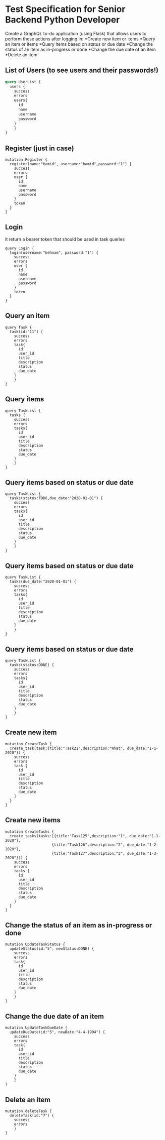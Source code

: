 # Test Specification for Senior Backend Python Developer
Create a GraphQL to-do application (using Flask) that allows users to perform these actions after logging in:
*Create new item or items
*Query an item or items
*Query items based on status or due date
*Change the status of an item as in-progress or done
*Change the due date of an item
*Delete an item

## List of Users (to see users and their passwords!)
```graphql
query UserList {
  users {
    success
    errors
    users{
      id
      name
      username
      password
    }
	}
}
```

## Register (just in case)
```
mutation Register {
  register(name:"Hamid", username:"hamid",password:"1") {
    success
    errors
    user {
      id
      name
      username
      password
    }
    token
  }
}
```

## Login
it return a bearer token that should be used in task queries 
```
query Login {
  login(username:"behnam", password:"1") {
    success
    errors
    user {
      id
      name
      username
      password
    }
    token
  }
}
```
## Query an item
```
query Task {
  task(id:"11") {
    success
    errors
    task{
      id
      user_id
      title
      description
      status
      due_date
    }
	}
}
```

## Query items
```
query TaskList {
  tasks {
    success
    errors
    tasks{
      id
      user_id
      title
      description
      status
      due_date
    }
	}
}
```

## Query items based on status or due date
```
query TaskList {
  tasks(status:TODO,due_date:"2020-01-01") {
    success
    errors
    tasks{
      id
      user_id
      title
      description
      status
      due_date
    }
	}
}
```

## Query items based on status or due date
```
query TaskList {
  tasks(due_date:"2020-01-01") {
    success
    errors
    tasks{
      id
      user_id
      title
      description
      status
      due_date
    }
	}
}
```

## Query items based on status or due date
```
query TaskList {
  tasks(status:DONE) {
    success
    errors
    tasks{
      id
      user_id
      title
      description
      status
      due_date
    }
	}
}
```

## Create new item
```
mutation CreateTask {
  create_task(task:{title:"Task21",description:"What", due_date:"1-1-2020"}) {
    success
    errors
    task {
      id
      user_id
      title
      description
      status
      due_date
    }
  }
}
```

## Create new items
```
mutation CreateTasks {
  create_tasks(tasks:[{title:"Task125",description:"1", due_date:"1-1-2020"},
                     {title:"Task126",description:"2", due_date:"1-2-2020"},
                     {title:"Task127",description:"3", due_date:"1-3-2020"}]) {
    success
    errors
    tasks {
      id
      user_id
      title
      description
      status
      due_date
    }
  }
}
```

## Change the status of an item as in-progress or done
```
mutation UpdateTaskStatus {
  updateStatus(id:"5", newStatus:DONE) {
    success
    errors
    task{
      id
      user_id
      title
      description
      status
      due_date
    }
	}
}
```

## Change the due date of an item
```
mutation UpdateTaskDueDate {
  updateDueDate(id:"5", newDate:"4-4-1994") {
    success
    errors
    task{
      id
      user_id
      title
      description
      status
      due_date
    }
	}
}
```

## Delete an item
```
mutation deleteTask {
  deleteTask(id:"7") {
    success
    errors
	}
}
```